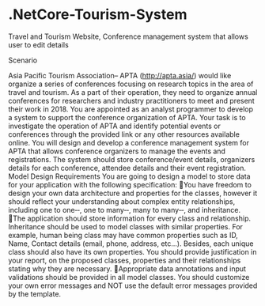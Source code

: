 # .NetCore-Tourism-System
Travel and Tourism Website, Conference management system that allows user to edit details


Scenario


Asia   Pacific   Tourism   Association–   APTA   (http://apta.asia/)  would   like   organize   a   series   of
conferences focusing on research topics in the area of travel and tourism. As a part of their
operation, they need to organize annual conferences for researchers and industry practitioners to
meet and present their work in 2018. You are appointed as an analyst programmer to develop a
system to support the conference organization of APTA.
Your task is to investigate the operation of APTA and identify potential events or conferences
through the provided link or any other resources available online. You will design and develop a
conference management system for APTA that allows conference organizers to manage the events
and registrations. The system should store conference/event details, organizers details for each
conference, attendee details and their event registration.
Model Design Requirements
You are going to design a model to store data for your application with the following 
specification:
You have freedom to design your own data architecture and properties for the classes, 
however it should reflect your understanding about complex entity relationships, 
including one to one‐‐, one to many‐‐, many to many‐‐, and inheritance.
The application should store information for every class and relationship. Inheritance 
should be used to model classes with similar properties. For example, human being class 
may have common properties such as ID, Name, Contact details (email, phone, address, 
etc...). Besides, each unique class should also have its own properties. You should provide 
justification in your report, on the proposed classes, properties and their relationships 
stating why they are necessary.
Appropriate data annotations and input validations should be provided in all model 
classes. You should customize your own error messages and NOT use the default error 
messages provided by the template.
